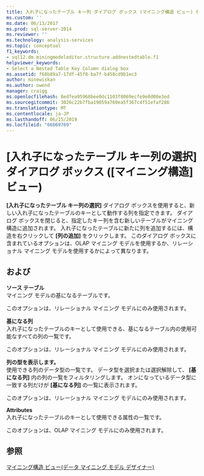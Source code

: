 ```yaml
---
title: 入れ子になったテーブル キー列 ダイアログ ボックス (マイニング構造 ビュー) を選択します |。Microsoft Docs
ms.custom: ''
ms.date: 06/13/2017
ms.prod: sql-server-2014
ms.reviewer: ''
ms.technology: analysis-services
ms.topic: conceptual
f1_keywords:
- sql12.dm.miningmodeleditor.structure.addnestedtable.f1
helpviewer_keywords:
- Select a Nested Table Key Column dialog box
ms.assetid: f68b89a7-17df-45f8-ba7f-b458cd9b1ec3
author: minewiskan
ms.author: owend
manager: craigg
ms.openlocfilehash: 8edfea95968bee0dc1103f8069ecfe9e0d08e3ed
ms.sourcegitcommit: 3026c22b7fba19059a769ea5f367c4f51efaf286
ms.translationtype: MT
ms.contentlocale: ja-JP
ms.lasthandoff: 06/15/2019
ms.locfileid: "66069769"
---
```

# <a name="select-a-nested-table-key-column-dialog-box-mining-structure-view"></a>[入れ子になったテーブル キー列の選択] ダイアログ ボックス ([マイニング構造] ビュー)
  **[入れ子になったテーブル キー列の選択]** ダイアログ ボックスを使用すると、新しい入れ子になったテーブルのキーとして動作する列を指定できます。 ダイアログ ボックスを閉じると、指定したキー列を含む新しいテーブルがマイニング構造に追加されます。 入れ子になったテーブルに新たに列を追加するには、構造を右クリックして **[列の追加]** をクリックします。 このダイアログ ボックスに含まれているオプションは、OLAP マイニング モデルを使用するか、リレーショナル マイニング モデルを使用するかによって異なります。  
  
## <a name="options"></a>および  
 **ソース テーブル**  
 マイニング モデルの基になるテーブルです。  
  
 このオプションは、リレーショナル マイニング モデルにのみ使用されます。  
  
 **基になる列**  
 入れ子になったテーブルのキーとして使用できる、基になるテーブル内の使用可能なすべての列の一覧です。  
  
 このオプションは、リレーショナル マイニング モデルにのみ使用されます。  
  
 **列の型を表示します。**  
 使用できる列のデータ型の一覧です。 データ型を選択または選択解除して、 **[基になる列]** 内の列の一覧をフィルタリングします。 オンになっているデータ型に一致する列だけが **[基になる列]** の一覧に表示されます。  
  
 このオプションは、リレーショナル マイニング モデルにのみ使用されます。  
  
 **Attributes**  
 入れ子になったテーブルのキーとして使用できる属性の一覧です。  
  
 このオプションは、OLAP マイニング モデルにのみ使用されます。  
  
## <a name="see-also"></a>参照  
 [マイニング構造 ビュー&#40;データ マイニング モデル デザイナー&#41;](mining-structure-view-data-mining-model-designer.md)  
  
  
